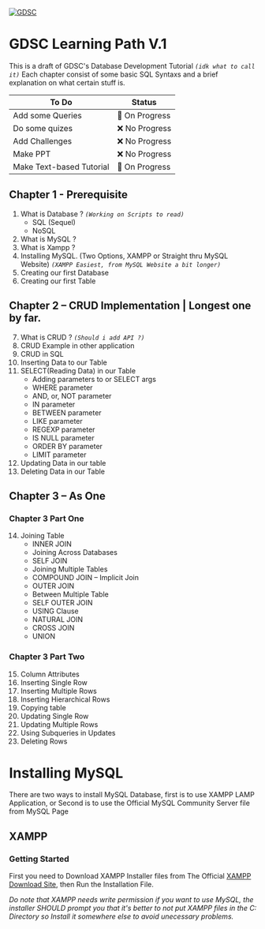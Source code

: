 [![GDSC](https://i.postimg.cc/qRP6BRqZ/GDSC-Database-Horizontal-color.png)](https://gdsc.community.dev/universitas-sultan-ageng-tirtayasa/)
# GDSC Learning Path V.1
This is a draft of GDSC's Database Development Tutorial <i>`(idk what to call it)`</i>
Each chapter consist of some basic SQL Syntaxs and a brief explanation on what certain stuff is.


| To Do | Status |
| ------ | ------ |
| Add some Queries | 🔄 On Progress |
| Do some quizes | ❌ No Progress |
| Add Challenges | ❌ No Progress |
| Make PPT | ❌ No Progress |
| Make Text-based Tutorial | 🔄 On Progress |

## Chapter 1 - Prerequisite
1.	What is Database ?  *`(Working on Scripts to read)`*
    - SQL (Sequel)
    - NoSQL
2.	What is MySQL ?
3.	What is Xampp ?
4.	Installing MySQL. (Two Options, XAMPP or Straight thru MySQL Website) *`(XAMPP Easiest, from MySQL Website a bit longer)`*
5.	Creating our first Database
6.	Creating our first Table
## Chapter 2 – CRUD Implementation | Longest one by far.
7.	What is CRUD ? *`(Should i add API ?)`*
8.	CRUD Example in other application
9.	CRUD in SQL
10.	Inserting Data to our Table
11.	SELECT(Reading Data) in our Table
	  - Adding parameters to or SELECT args
	  - WHERE parameter
	  - AND, or, NOT parameter
    - IN parameter
    - BETWEEN parameter
    - LIKE parameter
    - REGEXP parameter
    -	IS NULL parameter
    -	ORDER BY parameter
	  - LIMIT parameter
12. Updating Data in our table 
13. Deleting Data in our Table
## Chapter 3 – As One
### Chapter 3 Part One
14.	Joining Table 
	  - INNER JOIN
	  - Joining Across Databases
	  - SELF JOIN
	  - Joining Multiple Tables
	  - COMPOUND JOIN – Implicit Join
	  - OUTER JOIN
	  - Between Multiple Table 
	  - SELF OUTER JOIN
	  - USING Clause
	  - NATURAL JOIN
	  - CROSS JOIN
	  - UNION
### Chapter 3 Part Two
15.	Column Attributes
16.	Inserting Single Row
17.	Inserting Multiple Rows
18.	Inserting Hierarchical Rows
19.	Copying table
20.	Updating Single Row
21.	Updating Multiple Rows
22.	Using Subqueries in Updates
23.	Deleting Rows


# Installing MySQL
There are two ways to install MySQL Database, first is to use XAMPP LAMP Application, or Second is to use the Official MySQL Community Server file from MySQL Page

## XAMPP
### Getting Started
First you need to Download XAMPP Installer files from The Official [XAMPP Download Site](https://www.apachefriends.org/download.html), then Run the Installation File.

_Do note that XAMPP needs write permission if you want to use MySQL, the installer SHOULD prompt you that it's better to not put XAMPP files in the C: Directory so Install it somewhere else to avoid unecessary problems._



